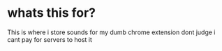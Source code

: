 # whats this for?
This is where i store sounds for my dumb chrome extension dont judge i cant pay for servers to host it 
